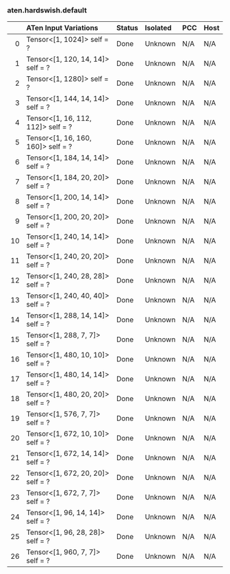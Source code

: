 ### aten.hardswish.default
|    | ATen Input Variations              | Status   | Isolated   | PCC   | Host   |
|---:|:-----------------------------------|:---------|:-----------|:------|:-------|
|  0 | Tensor<[1, 1024]> self = ?         | Done     | Unknown    | N/A   | N/A    |
|  1 | Tensor<[1, 120, 14, 14]> self = ?  | Done     | Unknown    | N/A   | N/A    |
|  2 | Tensor<[1, 1280]> self = ?         | Done     | Unknown    | N/A   | N/A    |
|  3 | Tensor<[1, 144, 14, 14]> self = ?  | Done     | Unknown    | N/A   | N/A    |
|  4 | Tensor<[1, 16, 112, 112]> self = ? | Done     | Unknown    | N/A   | N/A    |
|  5 | Tensor<[1, 16, 160, 160]> self = ? | Done     | Unknown    | N/A   | N/A    |
|  6 | Tensor<[1, 184, 14, 14]> self = ?  | Done     | Unknown    | N/A   | N/A    |
|  7 | Tensor<[1, 184, 20, 20]> self = ?  | Done     | Unknown    | N/A   | N/A    |
|  8 | Tensor<[1, 200, 14, 14]> self = ?  | Done     | Unknown    | N/A   | N/A    |
|  9 | Tensor<[1, 200, 20, 20]> self = ?  | Done     | Unknown    | N/A   | N/A    |
| 10 | Tensor<[1, 240, 14, 14]> self = ?  | Done     | Unknown    | N/A   | N/A    |
| 11 | Tensor<[1, 240, 20, 20]> self = ?  | Done     | Unknown    | N/A   | N/A    |
| 12 | Tensor<[1, 240, 28, 28]> self = ?  | Done     | Unknown    | N/A   | N/A    |
| 13 | Tensor<[1, 240, 40, 40]> self = ?  | Done     | Unknown    | N/A   | N/A    |
| 14 | Tensor<[1, 288, 14, 14]> self = ?  | Done     | Unknown    | N/A   | N/A    |
| 15 | Tensor<[1, 288, 7, 7]> self = ?    | Done     | Unknown    | N/A   | N/A    |
| 16 | Tensor<[1, 480, 10, 10]> self = ?  | Done     | Unknown    | N/A   | N/A    |
| 17 | Tensor<[1, 480, 14, 14]> self = ?  | Done     | Unknown    | N/A   | N/A    |
| 18 | Tensor<[1, 480, 20, 20]> self = ?  | Done     | Unknown    | N/A   | N/A    |
| 19 | Tensor<[1, 576, 7, 7]> self = ?    | Done     | Unknown    | N/A   | N/A    |
| 20 | Tensor<[1, 672, 10, 10]> self = ?  | Done     | Unknown    | N/A   | N/A    |
| 21 | Tensor<[1, 672, 14, 14]> self = ?  | Done     | Unknown    | N/A   | N/A    |
| 22 | Tensor<[1, 672, 20, 20]> self = ?  | Done     | Unknown    | N/A   | N/A    |
| 23 | Tensor<[1, 672, 7, 7]> self = ?    | Done     | Unknown    | N/A   | N/A    |
| 24 | Tensor<[1, 96, 14, 14]> self = ?   | Done     | Unknown    | N/A   | N/A    |
| 25 | Tensor<[1, 96, 28, 28]> self = ?   | Done     | Unknown    | N/A   | N/A    |
| 26 | Tensor<[1, 960, 7, 7]> self = ?    | Done     | Unknown    | N/A   | N/A    |

